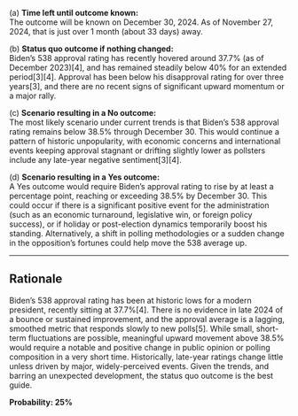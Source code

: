 (a) **Time left until outcome known:**  
The outcome will be known on December 30, 2024. As of November 27, 2024, that is just over 1 month (about 33 days) away.

(b) **Status quo outcome if nothing changed:**  
Biden’s 538 approval rating has recently hovered around 37.7% (as of December 2023)[4], and has remained steadily below 40% for an extended period[3][4]. Approval has been below his disapproval rating for over three years[3], and there are no recent signs of significant upward momentum or a major rally.

(c) **Scenario resulting in a No outcome:**  
The most likely scenario under current trends is that Biden’s 538 approval rating remains below 38.5% through December 30. This would continue a pattern of historic unpopularity, with economic concerns and international events keeping approval stagnant or drifting slightly lower as pollsters include any late-year negative sentiment[3][4].

(d) **Scenario resulting in a Yes outcome:**  
A Yes outcome would require Biden’s approval rating to rise by at least a percentage point, reaching or exceeding 38.5% by December 30. This could occur if there is a significant positive event for the administration (such as an economic turnaround, legislative win, or foreign policy success), or if holiday or post-election dynamics temporarily boost his standing. Alternatively, a shift in polling methodologies or a sudden change in the opposition’s fortunes could help move the 538 average up.

---

## Rationale

Biden’s 538 approval rating has been at historic lows for a modern president, recently sitting at 37.7%[4]. There is no evidence in late 2024 of a bounce or sustained improvement, and the approval average is a lagging, smoothed metric that responds slowly to new polls[5]. While small, short-term fluctuations are possible, meaningful upward movement above 38.5% would require a notable and positive change in public opinion or polling composition in a very short time. Historically, late-year ratings change little unless driven by major, widely-perceived events. Given the trends, and barring an unexpected development, the status quo outcome is the best guide.

**Probability: 25%**